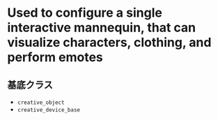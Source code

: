 # Used to configure a single interactive mannequin, that can visualize characters, clothing, and perform emotes

## 基底クラス

- `creative_object`
- `creative_device_base`
